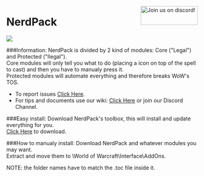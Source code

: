 <a href="https://discordapp.com/invite/XtSZbjM"><img src="http://i.imgur.com/fzomMAr.png" alt="Join us on discord!" width="150" height="50" align = "right" /></a>
<p align = "center"><h1>NerdPack</h1></p>

![](http://nerdpackaddon.site/MTS/NeP_Show.jpg)  

###Information:
NerdPack is divided by 2 kind of modules: Core ("Legal") and Protected ("Ilegal").  
Core modules will only tell you what to do (placing a icon on top of the spell to cast) and then you have to manualy press it.  
Protected modules will automate everything and therefore breaks WoW's TOS.  
* To report issues [Click Here](https://github.com/MrTheSoulz/NerdPack/issues).
* For tips and documents use our wiki: [Click Here](https://github.com/MrTheSoulz/NerdPack/wiki) or join our Discord Channel.

###Easy install:
Download NerdPack's toolbox, this will install and update everything for you.  
[Click Here](http://http://nerdpackaddon.site/MTS/NerdPack_ToolBox.zip) to download.

###How to manualy install:
Download NerdPack and whatever modules you may want.  
Extract and move them to \World of Warcraft\Interface\AddOns\.

NOTE: the folder names have to match the .toc file inside it.
